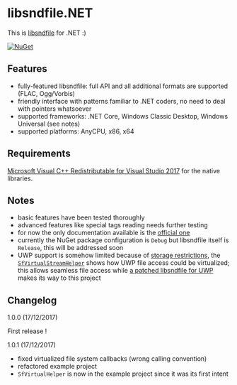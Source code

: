 # libsndfile.NET

This is [libsndfile](https://github.com/erikd/libsndfile) for .NET :)

[![NuGet](https://img.shields.io/badge/nuget-v1.0.0-blue.svg)](https://www.nuget.org/packages/libsndfile.NET/1.0.0)

## Features
- fully-featured libsndfile: full API and all additional formats are supported (FLAC, Ogg/Vorbis)
- friendly interface with patterns familiar to .NET coders, no need to deal with pointers whatsoever
- supported frameworks: .NET Core, Windows Classic Desktop, Windows Universal (see notes)
- supported platforms: AnyCPU, x86, x64

## Requirements

[Microsoft Visual C++ Redistributable for Visual Studio 2017](https://www.visualstudio.com/downloads/) for the native libraries.

## Notes
 - basic features have been tested thoroughly
 - advanced features like special tags reading needs further testing
 - for now the only documentation available is the [official one](http://www.mega-nerd.com/libsndfile/api.html)
 - currently the NuGet package configuration is `Debug` but libsndfile itself is `Release`, this will be addressed soon
 - UWP support is somehow limited because of [storage restrictions](https://trac.ffmpeg.org/wiki/CompilationGuide/WinRT#WindowsStoreCertificationFileIOandOtherDetails), the [`SfVirtualStreamHelper`](https://github.com/aybe/libsndfile.NET/blob/master/Examples/SfVirtualStreamHelper.cs) shows how UWP file access could be virtualized; this allows seamless file access while [a patched libsndfile for UWP](https://github.com/Microsoft/vcpkg/pull/2216) makes its way to this project

## Changelog

1.0.0 (17/12/2017)

First release !

1.0.1  (17/12/2017)

- fixed virtualized file system callbacks (wrong calling convention)
- refactored example project
- `SfVirtualHelper` is now in the example project since it was its first intent
